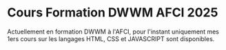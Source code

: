 # Cours Formation DWWM AFCI 2025

Actuellement en formation DWWM à l'AFCI, pour l'instant uniquement mes 1ers cours sur les langages HTML, CSS et JAVASCRIPT sont disponibles.


